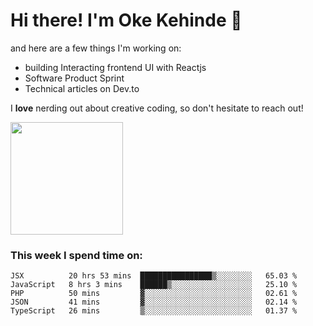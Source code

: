 # Hi there! I'm Oke Kehinde :cowboy_hat_face:

and here are a few things I'm working on:

- building Interacting frontend UI with Reactjs
- Software Product Sprint
- Technical articles on Dev.to

I **love** nerding out about creative coding, so don't hesitate to reach out!


<img height="180em" src="https://github-readme-stats.vercel.app/api?username=okeken&show_icons=true&hide_border=true&&count_private=true&include_all_commits=true" />

### This week I spend time on:

<!--START_SECTION:waka-->
```text
JSX          20 hrs 53 mins  ████████████████▒░░░░░░░░   65.03 % 
JavaScript   8 hrs 3 mins    ██████▒░░░░░░░░░░░░░░░░░░   25.10 % 
PHP          50 mins         ▓░░░░░░░░░░░░░░░░░░░░░░░░   02.61 % 
JSON         41 mins         ▓░░░░░░░░░░░░░░░░░░░░░░░░   02.14 % 
TypeScript   26 mins         ▒░░░░░░░░░░░░░░░░░░░░░░░░   01.37 % 
```
<!--END_SECTION:waka-->
